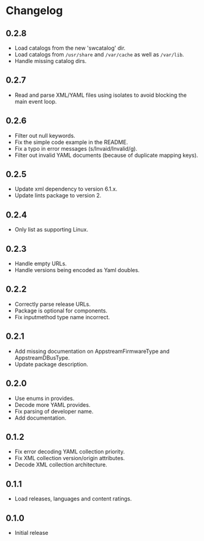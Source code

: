 # Changelog

## 0.2.8

* Load catalogs from the new 'swcatalog' dir.
* Load catalogs from `/usr/share` and `/var/cache` as well as `/var/lib`.
* Handle missing catalog dirs.

## 0.2.7

* Read and parse XML/YAML files using isolates to avoid blocking the main event loop.

## 0.2.6

* Filter out null keywords.
* Fix the simple code example in the README.
* Fix a typo in error messages (s/Invaid/Invalid/g).
* Filter out invalid YAML documents (because of duplicate mapping keys).

## 0.2.5

* Update xml dependency to version 6.1.x.
* Update lints package to version 2.

## 0.2.4

* Only list as supporting Linux.

## 0.2.3

* Handle empty URLs.
* Handle versions being encoded as Yaml doubles.

## 0.2.2

* Correctly parse release URLs.
* Package is optional for components.
* Fix inputmethod type name incorrect.

## 0.2.1

* Add missing documentation on AppstreamFirmwareType and AppstreamDBusType.
* Update package description.

## 0.2.0

* Use enums in provides.
* Decode more YAML provides.
* Fix parsing of developer name.
* Add documentation.

## 0.1.2

* Fix error decoding YAML collection priority.
* Fix XML collection version/origin attributes.
* Decode XML collection architecture.

## 0.1.1

* Load releases, languages and content ratings.

## 0.1.0

* Initial release
